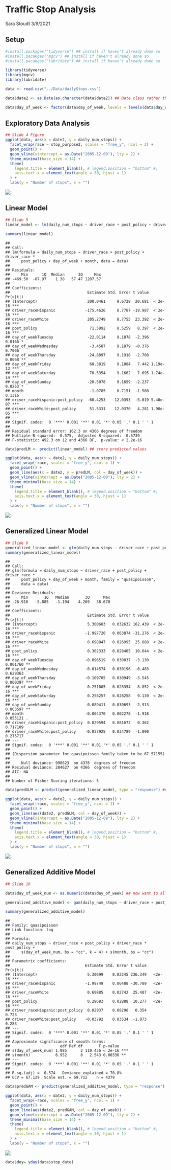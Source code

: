 Traffic Stop Analysis
================
Sara Stoudt
3/9/2021

## Setup

``` r
#install.packages("tidyverse") ## install if haven't already done so
#install.pacakges("mgcv") ## install if haven't already done so
#install.pacakges("lubridate") ## install if haven't already done so

library(tidyverse)
library(mgcv)
library(lubridate)
```

``` r
data <- read.csv("../Data/dailyStops.csv")

data$date2 <- as.Date(as.character(data$date2)) ## Date class rather than factor

data$day_of_week <- factor(data$day_of_week, levels = levels(data$day_of_week)[c(2, 6, 7, 5, 1, 3, 4)]) ## relevel Monday onward 
```

## Exploratory Data Analysis

``` r
## Slide 4 Figure
ggplot(data, aes(x = date2, y = daily_num_stops)) +
  facet_wrap(race ~ stop_purpose2, scales = "free_y", ncol = 2) +
  geom_point() +
  geom_vline(xintercept = as.Date("2005-12-09"), lty = 2) +
  theme_minimal(base_size = 14) +
  theme(
    legend.title = element_blank(), # legend.position = "bottom" #,
    axis.text.x = element_text(angle = 30, hjust = 1)
  ) +
  labs(y = "Number of stops", x = "")
```

![](traffic_stop_analysis_files/figure-gfm/unnamed-chunk-3-1.png)<!-- -->

## Linear Model

``` r
## Slide 5
linear_model <- lm(daily_num_stops ~ driver_race + post_policy + driver_race * post_policy + day_of_week + month, data = data)

summary(linear_model)
```

    ## 
    ## Call:
    ## lm(formula = daily_num_stops ~ driver_race + post_policy + driver_race * 
    ##     post_policy + day_of_week + month, data = data)
    ## 
    ## Residuals:
    ##     Min      1Q  Median      3Q     Max 
    ## -469.50  -87.97    1.38   57.47 1287.57 
    ## 
    ## Coefficients:
    ##                                  Estimate Std. Error t value Pr(>|t|)    
    ## (Intercept)                      200.0461     9.6728  20.681  < 2e-16 ***
    ## driver_raceHispanic             -175.4626     8.7787 -19.987  < 2e-16 ***
    ## driver_raceWhite                 205.2749     8.7755  23.392  < 2e-16 ***
    ## post_policy                       71.5892     8.5259   8.397  < 2e-16 ***
    ## day_of_weekTuesday               -22.0114     9.1878  -2.396   0.0166 *  
    ## day_of_weekWednesday              -3.4587     9.1879  -0.376   0.7066    
    ## day_of_weekThursday              -24.8897     9.1918  -2.708   0.0068 ** 
    ## day_of_weekFriday                 68.3819     9.1884   7.442 1.19e-13 ***
    ## day_of_weekSaturday               70.5354     9.1662   7.695 1.74e-14 ***
    ## day_of_weekSunday                -20.5078     9.1659  -2.237   0.0253 *  
    ## month                             -1.0785     0.7151  -1.508   0.1316    
    ## driver_raceHispanic:post_policy  -60.4253    12.0393  -5.019 5.40e-07 ***
    ## driver_raceWhite:post_policy      51.5331    12.0370   4.281 1.90e-05 ***
    ## ---
    ## Signif. codes:  0 '***' 0.001 '**' 0.01 '*' 0.05 '.' 0.1 ' ' 1
    ## 
    ## Residual standard error: 162.3 on 4366 degrees of freedom
    ## Multiple R-squared:  0.575,  Adjusted R-squared:  0.5739 
    ## F-statistic: 492.3 on 12 and 4366 DF,  p-value: < 2.2e-16

``` r
data$predLM <- predict(linear_model) ## store predicted values
```

``` r
ggplot(data, aes(x = date2, y = daily_num_stops)) +
  facet_wrap(~race, scales = "free_y", ncol = 1) +
  geom_point() +
  geom_line(aes(x = date2, y = predLM, col = day_of_week)) +
  geom_vline(xintercept = as.Date("2005-12-09"), lty = 2) +
  theme_minimal(base_size = 14) +
  theme(
    legend.title = element_blank(), # legend.position = "bottom" #,
    axis.text.x = element_text(angle = 30, hjust = 1)
  ) +
  labs(y = "Number of stops", x = "")
```

![](traffic_stop_analysis_files/figure-gfm/unnamed-chunk-5-1.png)<!-- -->

## Generalized Linear Model

``` r
## Slide 6
generalized_linear_model <- glm(daily_num_stops ~ driver_race + post_policy + driver_race * post_policy + day_of_week + month, data = data, family = "quasipoisson")
summary(generalized_linear_model)
```

    ## 
    ## Call:
    ## glm(formula = daily_num_stops ~ driver_race + post_policy + driver_race * 
    ##     post_policy + day_of_week + month, family = "quasipoisson", 
    ##     data = data)
    ## 
    ## Deviance Residuals: 
    ##     Min       1Q   Median       3Q      Max  
    ## -26.916   -5.885   -1.194    4.269   38.670  
    ## 
    ## Coefficients:
    ##                                  Estimate Std. Error t value Pr(>|t|)    
    ## (Intercept)                      5.300683   0.032632 162.439  < 2e-16 ***
    ## driver_raceHispanic             -1.997720   0.063874 -31.276  < 2e-16 ***
    ## driver_raceWhite                 0.698847   0.026995  25.888  < 2e-16 ***
    ## post_policy                      0.302333   0.028405  10.644  < 2e-16 ***
    ## day_of_weekTuesday              -0.096519   0.030837  -3.130 0.001760 ** 
    ## day_of_weekWednesday            -0.014574   0.030196  -0.483 0.629363    
    ## day_of_weekThursday             -0.109705   0.030949  -3.545 0.000397 ***
    ## day_of_weekFriday                0.251005   0.028354   8.852  < 2e-16 ***
    ## day_of_weekSaturday              0.258257   0.028258   9.139  < 2e-16 ***
    ## day_of_weekSunday               -0.089411   0.030693  -2.913 0.003597 ** 
    ## month                           -0.004370   0.002278  -1.918 0.055121 .  
    ## driver_raceHispanic:post_policy  0.029594   0.081672   0.362 0.717109    
    ## driver_raceWhite:post_policy    -0.037925   0.034789  -1.090 0.275717    
    ## ---
    ## Signif. codes:  0 '***' 0.001 '**' 0.01 '*' 0.05 '.' 0.1 ' ' 1
    ## 
    ## (Dispersion parameter for quasipoisson family taken to be 67.57155)
    ## 
    ##     Null deviance: 998623  on 4378  degrees of freedom
    ## Residual deviance: 284627  on 4366  degrees of freedom
    ## AIC: NA
    ## 
    ## Number of Fisher Scoring iterations: 5

``` r
data$predGLM <- predict(generalized_linear_model, type = "response") ## store predicted values on response scale
```

``` r
ggplot(data, aes(x = date2, y = daily_num_stops)) +
  facet_wrap(~race, scales = "free_y", ncol = 1) +
  geom_point() +
  geom_line(aes(date2, predGLM, col = day_of_week)) +
  geom_vline(xintercept = as.Date("2005-12-09"), lty = 2) +
  theme_minimal(base_size = 14) +
  theme(
    legend.title = element_blank(), # legend.position = "bottom" #,
    axis.text.x = element_text(angle = 30, hjust = 1)
  ) +
  labs(y = "Number of stops", x = "")
```

![](traffic_stop_analysis_files/figure-gfm/unnamed-chunk-7-1.png)<!-- -->

## Generalized Additive Model

``` r
## Slide 10

data$day_of_week_num <- as.numeric(data$day_of_week) ## now want to allow smoothness across days of week rather than a separate coefficient for each day

generalized_additive_model <- gam(daily_num_stops ~ driver_race + post_policy + driver_race * post_policy + s(day_of_week_num, bs = "cc", k = 4) + s(month, bs = "cc"), data = data, family = "quasipoisson")

summary(generalized_additive_model)
```

    ## 
    ## Family: quasipoisson 
    ## Link function: log 
    ## 
    ## Formula:
    ## daily_num_stops ~ driver_race + post_policy + driver_race * post_policy + 
    ##     s(day_of_week_num, bs = "cc", k = 4) + s(month, bs = "cc")
    ## 
    ## Parametric coefficients:
    ##                                 Estimate Std. Error t value Pr(>|t|)    
    ## (Intercept)                      5.30699    0.02245 236.349   <2e-16 ***
    ## driver_raceHispanic             -1.99749    0.06488 -30.789   <2e-16 ***
    ## driver_raceWhite                 0.69885    0.02742  25.487   <2e-16 ***
    ## post_policy                      0.29683    0.02888  10.277   <2e-16 ***
    ## driver_raceHispanic:post_policy  0.02937    0.08296   0.354    0.723    
    ## driver_raceWhite:post_policy    -0.03792    0.03534  -1.073    0.283    
    ## ---
    ## Signif. codes:  0 '***' 0.001 '**' 0.01 '*' 0.05 '.' 0.1 ' ' 1
    ## 
    ## Approximate significance of smooth terms:
    ##                      edf Ref.df       F p-value    
    ## s(day_of_week_num) 1.985      2 119.456 < 2e-16 ***
    ## s(month)           6.952      8   2.543 0.00336 ** 
    ## ---
    ## Signif. codes:  0 '***' 0.001 '**' 0.01 '*' 0.05 '.' 0.1 ' ' 1
    ## 
    ## R-sq.(adj) =  0.574   Deviance explained = 70.8%
    ## GCV = 67.129  Scale est. = 69.712    n = 4379

``` r
data$predGAM <- predict(generalized_additive_model, type = "response")
```

``` r
ggplot(data, aes(x = date2, y = daily_num_stops)) +
  facet_wrap(~race, scales = "free_y", ncol = 1) +
  geom_point() +
  geom_line(aes(date2, predGAM, col = day_of_week)) +
  geom_vline(xintercept = as.Date("2005-12-09"), lty = 2) +
  theme_minimal(base_size = 14) +
  theme(
    legend.title = element_blank(), # legend.position = "bottom" #,
    axis.text.x = element_text(angle = 30, hjust = 1)
  ) +
  labs(y = "Number of stops", x = "")
```

![](traffic_stop_analysis_files/figure-gfm/unnamed-chunk-9-1.png)<!-- -->

``` r
data$doy= yday(data$stop_date) 
```
